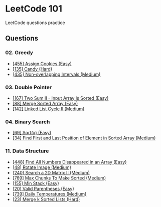 # LeetCode 101

LeetCode questions practice

## Questions

### 02. Greedy

- [[455] Assign Cookies (Easy)](https://leetcode.com/problems/assign-cookies/)
- [[135] Candy (Hard)](https://leetcode.com/problems/candy/)
- [[435] Non-overlapping Intervals (Medium)](https://leetcode.com/problems/non-overlapping-intervals/)

### 03. Double Pointer

- [[167] Two Sum II - Input Array Is Sorted (Easy)](https://leetcode.com/problems/two-sum-ii-input-array-is-sorted/)
- [[88] Merge Sorted Array (Easy)](https://leetcode.com/problems/merge-sorted-array/)
- [[142] Linked List Cycle II (Medium)](https://leetcode.com/problems/linked-list-cycle-ii/)

### 04. Binary Search

- [[69] Sqrt(x) (Easy)](https://leetcode.com/problems/sqrtx/)
- [[34] Find First and Last Position of Element in Sorted Array (Medium)](https://leetcode.com/problems/find-first-and-last-position-of-element-in-sorted-array/)

### 11. Data Structure

- [[448] Find All Numbers Disappeared in an Array (Easy)](https://leetcode.com/problems/find-all-numbers-disappeared-in-an-array/)
- [[48] Rotate Image (Medium)](https://leetcode.com/problems/rotate-image/)
- [[240] Search a 2D Matrix II (Medium)](https://leetcode.com/problems/search-a-2d-matrix-ii/)
- [[769] Max Chunks To Make Sorted (Medium)](https://leetcode.com/problems/max-chunks-to-make-sorted/)
- [[155] Min Stack (Easy)](https://leetcode.com/problems/min-stack/)
- [[20] Valid Parentheses (Easy)](https://leetcode.com/problems/valid-parentheses/)
- [[739] Daily Temperatures (Medium)](https://leetcode.com/problems/daily-temperatures/)
- [[23] Merge k Sorted Lists (Hard)](https://leetcode.com/problems/merge-k-sorted-lists/)
